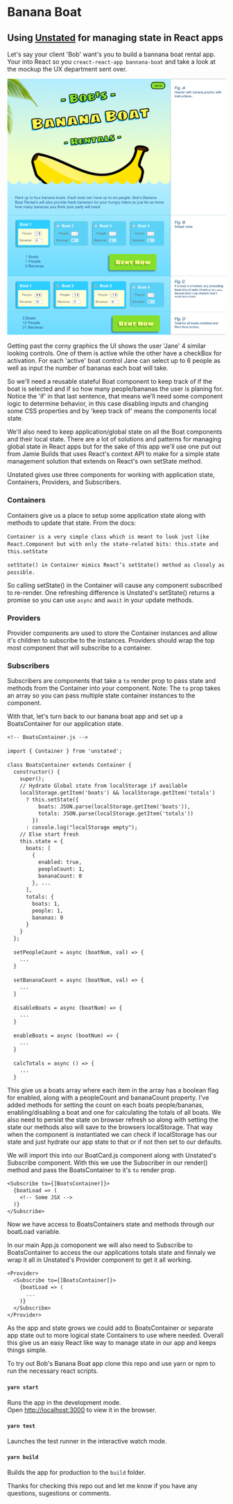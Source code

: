 # Banana Boat
 
## Using [Unstated](https://github.com/jamiebuilds/unstated) for managing state in React apps

Let's say your client 'Bob' want's you to build a bannana boat rental app. Your into React so you ```creact-react-app bannana-boat``` and take a look at the mockup the UX department sent over.

![](./src/assets/banana-boat.png)

Getting past the corny graphics the UI shows the user 'Jane' 4 similar looking controls. One of them is active while the other have a checkBox for activation. For each 'active' boat control Jane can select up to 6 people as well as input the number of bananas each boat will take.

So we'll need a reusable stateful Boat component to keep track of if the boat is selected and if so how many people/bananas the user is planing for. Notice the 'if' in that last sentence, that means we'll need some component logic to determine behavior, in this case disabling inputs and changing some CSS properties and by 'keep track of' means the components local state.

We'll also need to keep application/global state on all the Boat components and their local state. There are a lot of solutions and patterns for managing global state in React apps but for the sake of this app we'll use one put out from Jamie
Builds that uses React's context API to make for a simple state management solution that extends on React's own setState method.

Unstated gives use three components for working with application state, Containers, Providers, and Subscribers.

### Containers
Containers give us a place to setup some application state along with methods to update that state.
From the docs:

`Container is a very simple class which is meant to look just like React.Component but with only the state-related bits: this.state and this.setState`

`setState() in Container mimics React’s setState() method as closely as possible.`

So calling setState() in the Container will cause any component subscribed to re-render. One refreshing difference is Unstated's setState() returns a promise so you can use `async` and `await` in your update methods.

### Providers
Provider components are used to store the Container instances and allow it's children to subscribe to the instances. Providers should wrap the top most component that will subscribe to a container.

### Subscribers
Subscribers are components that take a `to` render prop to pass state and methods from the Container into your component. Note: The `to` prop takes an array so you can pass multiple state container instances to the component.

With that, let's turn back to our banana boat app and set up a BoatsContainer for our application state.

```
<!-- BoatsContainer.js -->

import { Container } from 'unstated';

class BoatsContainer extends Container {
  constructor() {
    super();
    // Hydrate Global state from localStorage if available
    localStorage.getItem('boats') && localStorage.getItem('totals')
      ? this.setState({
          boats: JSON.parse(localStorage.getItem('boats')),
          totals: JSON.parse(localStorage.getItem('totals'))
        })
      : console.log("localStorage empty");
    // Else start fresh
    this.state = {
      boats: [
        {
          enabled: true,
          peopleCount: 1,
          bananaCount: 0
        }, ...
      ],
      totals: {
        boats: 1,
        people: 1,
        bananas: 0
      }
    }
  };

  setPeopleCount = async (boatNum, val) => {
    ...
  }

  setBananaCount = async (boatNum, val) => {
    ...
  }

  disableBoats = async (boatNum) => {
    ...
  }

  enableBoats = async (boatNum) => {
    ...
  }

  calcTotals = async () => {
    ...
  }
```

This give us a boats array where each item in the array has a boolean flag for enabled, along with a peopleCount and bananaCount property. I've added methods for setting the count on each boats people/bananas, enabling/disabling a boat and one for calculating the totals of all boats. We also need to persist the state on browser refresh so along with setting the state our methods also will save to the browsers localStorage. That way when the component is instantiated we can check if localStorage has our state and just hydrate our app state to that or if not then set to our defaults.

We will import this into our BoatCard.js component along with Unstated's Subscribe component. With this we use the Subscriber in our render() method and pass the BoatsContainer to it's `to` render prop.

```
<Subscribe to={[BoatsContainer]}>
  {boatLoad => (
    <!-- Some JSX -->
  )}
</Subscribe>
```
Now we have access to BoatsContainers state and methods through our boatLoad variable.

In our main App.js comoponent we will also need to Subscribe to BoatsContainer to access the our applications totals state and finnaly we wrap it all in Unstated's Provider component to get it all working.
```
<Provider>
  <Subscribe to={[BoatsContainer]}>
    {boatLoad => (
      ...
    )}
  </Subscribe>
</Provider>
```

As the app and state grows we could add to BoatsContainer or separate app state out to more logical state Containers to use where needed. Overall this give us an easy React like way to manage state in our app and keeps things simple.

To try out Bob's Banana Boat app clone this repo and use yarn or npm to run the necessary react scripts.

#### `yarn start`

Runs the app in the development mode.<br>
Open [http://localhost:3000](http://localhost:3000) to view it in the browser.

#### `yarn test`

Launches the test runner in the interactive watch mode.<br>

#### `yarn build`

Builds the app for production to the `build` folder.

Thanks for checking this repo out and let me know if you have any questions, sugestions or comments.
